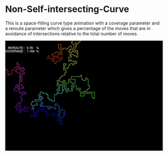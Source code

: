 # Non-Self-intersecting-Curve

This is a space-filling curve type animation with a coverage parameter and a reroute parameter which gives a percentage of the moves that are in avoidance of intersections relative to the total number of moves.

![main](/Screenshots/curve.png)

